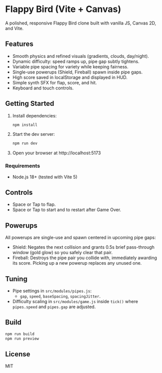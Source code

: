 # Flappy Bird (Vite + Canvas)

A polished, responsive Flappy Bird clone built with vanilla JS, Canvas 2D, and Vite.

## Features
- Smooth physics and refined visuals (gradients, clouds, day/night).
- Dynamic difficulty: speed ramps up, pipe gap subtly tightens.
- Variable pipe spacing for variety while keeping fairness.
- Single-use powerups (Shield, Fireball) spawn inside pipe gaps.
- High score saved in localStorage and displayed in HUD.
- Simple synth SFX for flap, score, and hit.
- Keyboard and touch controls.

## Getting Started
1. Install dependencies:
   ```bash
   npm install
   ```
2. Start the dev server:
   ```bash
   npm run dev
   ```
3. Open your browser at http://localhost:5173

### Requirements
- Node.js 18+ (tested with Vite 5)

## Controls
- Space or Tap to flap.
- Space or Tap to start and to restart after Game Over.

## Powerups
All powerups are single-use and spawn centered in upcoming pipe gaps:
- Shield: Negates the next collision and grants 0.5s brief pass-through window (gold glow) so you safely clear that pair.
- Fireball: Destroys the pipe pair you collide with, immediately awarding its score.
Picking up a new powerup replaces any unused one.

## Tuning
- Pipe settings in `src/modules/pipes.js`:
   - `gap`, `speed`, `baseSpacing`, `spacingJitter`.
- Difficulty scaling in `src/modules/game.js` inside `tick()` where `pipes.speed` and `pipes.gap` are adjusted.

## Build
```bash
npm run build
npm run preview
```

## License
MIT
